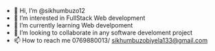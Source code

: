 - 👋 Hi, I’m @sikhumbuzo12
- 👀 I’m interested in FullStack Web development
- 🌱 I’m currently learning Web develpoment 
- 💞️ I’m looking to collaborate in any software develoment project
- 📫 How to reach me 0769880013/ sikhumbuzobiyela133@gmail.com

<!---
sikhumbuzo12/sikhumbuzo12 is a ✨ special ✨ repository because its `README.md` (this file) appears on your GitHub profile.
You can click the Preview link to take a look at your changes.
--->
